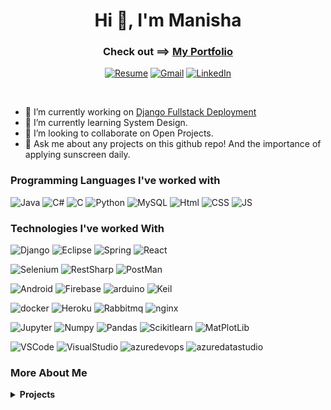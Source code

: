 
<h1 align="center">Hi 👋, I'm Manisha</h1>
<h3 align="center">Check out ==> <a href="https://manishajohnson.github.io/">My Portfolio</a></h3>
<p align="center">
    <a href="https://drive.google.com/drive/folders/1jsv4ftfI9ArNMkn9pY4rgpmirTj0YDB7?usp=drive_link"><img src="https://img.shields.io/badge/-Resume-2A52BE?style=for-the-badge" alt="Resume"></a>
    <a href="mailto:h20220281p@pilani.bits-pilani.ac.in"><img src="https://img.shields.io/badge/-GMAIL-D14836?style=for-the-badge&logo=gmail&logoColor=white" alt="Gmail"></a>
    <a href="https://www.linkedin.com/in/manishakjohnson/"><img src="https://img.shields.io/badge/-LINKEDIN-0077B5?style=for-the-badge&logo=linkedin&logoColor=white" alt="LinkedIn"></a>
</p>
<br>

- 🔭 I’m currently working on [Django Fullstack Deployment](https://github.com/ManishaJohnson/vigilance)
- 🌱 I’m currently learning System Design.
- 👯 I’m looking to collaborate on Open Projects.
- 💬 Ask me about any projects on this github repo! And the importance of applying sunscreen daily.  

### Programming Languages I've worked with

![Java](https://img.shields.io/badge/-Java-000000?style=flat&logo=java)
![C#](https://img.shields.io/badge/-Csharp-000000?style=flat&logo=c%2B%2B)
![C](https://img.shields.io/badge/-C-000000?style=flat&logo=c)
![Python](https://img.shields.io/badge/-Python-000000?style=flat&logo=Python)
![MySQL](https://img.shields.io/badge/-MySQL-000000?style=flat&logo=MySQL)
![Html](https://img.shields.io/badge/-HTML-000000?style=flat&logo=HTML5)
![CSS](https://img.shields.io/badge/-CSS-000000?style=flat&logo=css)
![JS](https://img.shields.io/badge/-JavaScript-000000?style=flat&logo=JavaScript)


### Technologies I've worked With

![Django](https://img.shields.io/badge/-Django-000000?style=flat&logo=Django)
![Eclipse](https://img.shields.io/badge/-eclipse-000000?style=flat&logo=eclipse)
![Spring](https://img.shields.io/badge/-SpringMVC-000000?style=flat&logo=Spring)
![React](https://img.shields.io/badge/-React-000000?style=flat&logo=React)

![Selenium](https://img.shields.io/badge/-Selenium-000000?style=flat&logo=Selenium)
![RestSharp](https://img.shields.io/badge/-RestSharp-000000?style=flat&logo=RestSharp)
![PostMan](https://img.shields.io/badge/-postman-000000?style=flat&logo=postman)

![Android](https://img.shields.io/badge/-Android-000000?style=flat&logo=android)
![Firebase](https://img.shields.io/badge/-Firebase-000000?style=flat&logo=Firebase)
![arduino](https://img.shields.io/badge/-arduino-000000?style=flat&logo=arduino)
![Keil](https://img.shields.io/badge/-Keil-000000?style=flat&logo=keil)

![docker](https://img.shields.io/badge/-docker-000000?style=flat&logo=docker)
![Heroku](https://img.shields.io/badge/-Heroku-000000?style=flat&logo=Heroku)
![Rabbitmq](https://img.shields.io/badge/-Rabbitmq-000000?style=flat&logo=Rabbitmq)
![nginx](https://img.shields.io/badge/-nginx-000000?style=flat&logo=nginx)

![Jupyter](https://img.shields.io/badge/-Jupyter-000000?style=flat&logo=Jupyter)
![Numpy](https://img.shields.io/badge/-Numpy-000000?style=flat&logo=numpy)
![Pandas](https://img.shields.io/badge/-Pandas-000000?style=flat&logo=pandas)
![Scikitlearn](https://img.shields.io/badge/-Scikitlearn-000000?style=flat&logo=Scikitlearn)
![MatPlotLib](https://img.shields.io/badge/-MatPlotLib-000000?style=flat&logo=MatPlotLib)

![VSCode](https://img.shields.io/badge/-VSCode-000000?style=flat&logo=visualstudio)
![VisualStudio](https://img.shields.io/badge/-VisualStudio-000000?style=flat&logo=visualstudio)
![azuredevops](https://img.shields.io/badge/-AzureDevOps-000000?style=flat&logo=azuredevops)
![azuredatastudio](https://img.shields.io/badge/-AzureDataStudio-000000?style=flat&logo=azuredevops)

### More About Me

<details>
  <summary><b> Projects</b></summary>
  <table>
    <thead align="center">
      <tr border: none;>
        <td><b>💻 Github Repo</b></td>
        <td><b>🌟 Description</b></td>
        <td><b>🔗 Its Deployed!</b></td>
      </tr>
    </thead>
    <tbody>
      <tr>
	      <td><a href="https://github.com/ManishaJohnson/ManishaJohnson.github.io"><b>Portfolio V2</b></a></td>
        <td>Using Bootstrap</td>
        <td><a href="https://manishajohnson.github.io/">Click Here!</a></td>
      </tr>
      <tr>
	      <td><a href="https://github.com/ManishaJohnson/vigilance"><b>Vigilance</b></a></td>
        <td>Identify crimes around indian districts and capture in maps (Read the ReadMe)</td>
        <td><a href="https://manishajohnson.github.io/">Click Here!</a></td>
      </tr>
      <tr>
	      <td><a href="https://github.com/ManishaJohnson/OnlineDukaanWebsite"><b>SpringMVC Project</b></a></td>
        <td>Online business/consumer Website targeting indian local shop</td>
        <td>--</td>
      </tr>
      <tr>
	      <td><a href="https://github.com/ManishaJohnson/counterApp"><b>Counter App</b></a></td>
        <td>Good Documentation for Django-Vercel deployment</td>
        <td><a href="https://counterapp-2lr7bu5oa-manishajohnson.vercel.app/">Click Here!</a></td>
      </tr>
      <tr>
	      <td><a href="https://github.com/"><b>Yellow Pages</b></a></td>
        <td>Step to deploy on vercel using Postgre</td>
        <td>--</td>
      </tr>
  </tablei>
  <br />
</details>

